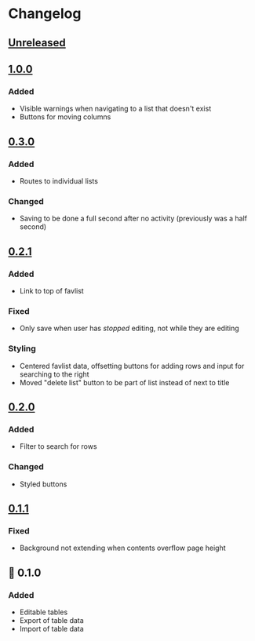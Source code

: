 # Changelog

## [Unreleased]

## [1.0.0]

### Added

- Visible warnings when navigating to a list that doesn't exist
- Buttons for moving columns

## [0.3.0]

### Added

- Routes to individual lists

### Changed

- Saving to be done a full second after no activity (previously was a half second)

## [0.2.1]

### Added

- Link to top of favlist

### Fixed

- Only save when user has *stopped* editing, not while they are editing

### Styling

- Centered favlist data, offsetting buttons for adding rows and input for searching to the right
- Moved "delete list" button to be part of list instead of next to title

## [0.2.0]

### Added

- Filter to search for rows

### Changed

- Styled buttons

## [0.1.1]

### Fixed

- Background not extending when contents overflow page height

## :tada: 0.1.0

### Added

- Editable tables
- Export of table data
- Import of table data

[Unreleased]: https://github.com/spenserblack/favlist.vue/compare/v1.0.0...HEAD
[1.0.0]: https://github.com/spenserblack/favlist.vue/compare/v0.3.0...v1.0.0
[0.3.0]: https://github.com/spenserblack/favlist.vue/compare/v0.2.1...v0.3.0
[0.2.1]: https://github.com/spenserblack/favlist.vue/compare/v0.2.0...v0.2.1
[0.2.0]: https://github.com/spenserblack/favlist.vue/compare/v0.1.1...v0.2.0
[0.1.1]: https://github.com/spenserblack/favlist.vue/compare/v0.1.0...v0.1.1
